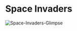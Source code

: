 # Space Invaders

![Space-Invaders-Glimpse](https://user-images.githubusercontent.com/43496871/119255743-a23c3580-bbbd-11eb-9de5-722c13126ab0.JPG)

 
